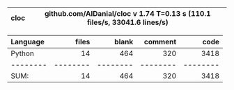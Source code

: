 cloc|github.com/AlDanial/cloc v 1.74  T=0.13 s (110.1 files/s, 33041.6 lines/s)
--- | ---

Language|files|blank|comment|code
:-------|-------:|-------:|-------:|-------:
Python|14|464|320|3418
--------|--------|--------|--------|--------
SUM:|14|464|320|3418
